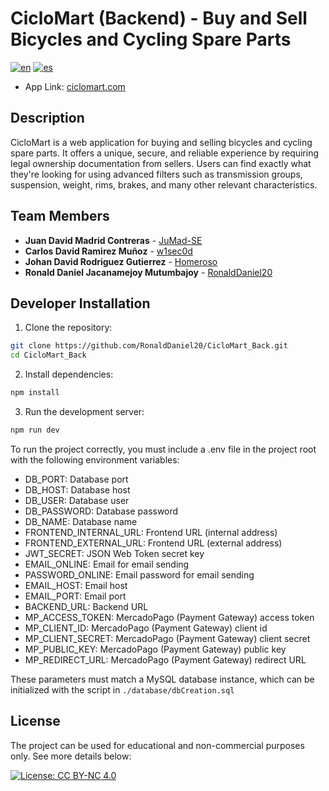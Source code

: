 # CicloMart (Backend) - Buy and Sell Bicycles and Cycling Spare Parts

[![en](https://img.shields.io/badge/Language-English-green)](README.md) [![es](https://img.shields.io/badge/Idioma-Español-green)](README.es.md)

- App Link: [ciclomart.com](https://ciclomart.com)

## Description

CicloMart is a web application for buying and selling bicycles and cycling spare parts. It offers a unique, secure, and reliable experience by requiring legal ownership documentation from sellers. Users can find exactly what they're looking for using advanced filters such as transmission groups, suspension, weight, rims, brakes, and many other relevant characteristics.

<!-- ### User Instructions -->

## Team Members

- **Juan David Madrid Contreras** - [JuMad-SE](https://github.com/JuMad-SE)
- **Carlos David Ramirez Muñoz** - [w1sec0d](https://github.com/w1sec0d)
- **Johan David Rodriguez Gutierrez** - [Homeroso](https://github.com/Homeroso)
- **Ronald Daniel Jacanamejoy Mutumbajoy** - [RonaldDaniel20](https://github.com/RonaldDaniel20)

## Developer Installation

1. Clone the repository:

```bash
git clone https://github.com/RonaldDaniel20/CicloMart_Back.git
cd CicloMart_Back
```

2. Install dependencies:

```bash
npm install
```

3. Run the development server:

```bash
npm run dev
```

To run the project correctly, you must include a .env file in the project root with the following environment variables:

- DB_PORT: Database port
- DB_HOST: Database host
- DB_USER: Database user
- DB_PASSWORD: Database password
- DB_NAME: Database name
- FRONTEND_INTERNAL_URL: Frontend URL (internal address)
- FRONTEND_EXTERNAL_URL: Frontend URL (external address)
- JWT_SECRET: JSON Web Token secret key
- EMAIL_ONLINE: Email for email sending
- PASSWORD_ONLINE: Email password for email sending
- EMAIL_HOST: Email host
- EMAIL_PORT: Email port
- BACKEND_URL: Backend URL
- MP_ACCESS_TOKEN: MercadoPago (Payment Gateway) access token
- MP_CLIENT_ID: MercadoPago (Payment Gateway) client id
- MP_CLIENT_SECRET: MercadoPago (Payment Gateway) client secret
- MP_PUBLIC_KEY: MercadoPago (Payment Gateway) public key
- MP_REDIRECT_URL: MercadoPago (Payment Gateway) redirect URL

These parameters must match a MySQL database instance, which can be initialized with the script in `./database/dbCreation.sql`

## License

The project can be used for educational and non-commercial purposes only. See more details below:

[![License: CC BY-NC 4.0](https://img.shields.io/badge/License-CC%20BY--NC%204.0-lightgrey.svg)](https://creativecommons.org/licenses/by-nc/4.0/)
